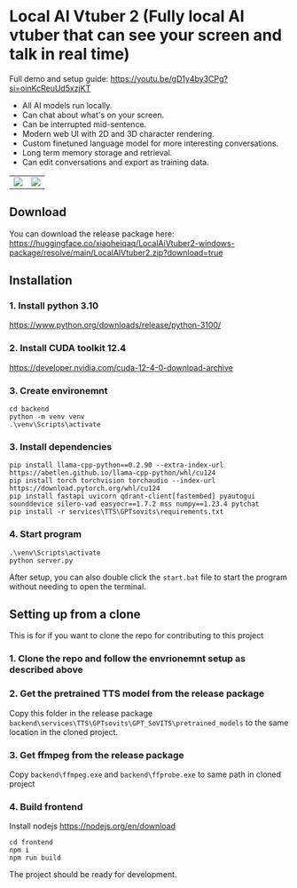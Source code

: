 # Local AI Vtuber 2 (Fully local AI vtuber that can see your screen and talk in real time)

Full demo and setup guide: https://youtu.be/gD1y4by3CPg?si=oinKcReuUd5xzjKT

- All AI models run locally.
- Can chat about what's on your screen.
- Can be interrupted mid-sentence.
- Modern web UI with 2D and 3D character rendering.
- Custom finetuned language model for more interesting conversations.
- Long term memory storage and retrieval.
- Can edit conversations and export as training data.

  
<table>
  <tr>
    <td><img src="https://github.com/user-attachments/assets/f2a88171-f99b-4a78-a0d7-a03cc380c841" /></td>
    <td><img src="https://github.com/user-attachments/assets/26ccf81d-bfe7-444f-944b-116fb7af4fa5" /></td>
  </tr>
</table>

## Download
You can download the release package here:
https://huggingface.co/xiaoheiqaq/LocalAiVtuber2-windows-package/resolve/main/LocalAIVtuber2.zip?download=true

## Installation

### 1. Install python 3.10
https://www.python.org/downloads/release/python-3100/

### 2. Install CUDA toolkit 12.4
https://developer.nvidia.com/cuda-12-4-0-download-archive

### 3. Create environemnt
```
cd backend
python -m venv venv
.\venv\Scripts\activate
```

### 3. Install dependencies
```
pip install llama-cpp-python==0.2.90 --extra-index-url https://abetlen.github.io/llama-cpp-python/whl/cu124
pip install torch torchvision torchaudio --index-url https://download.pytorch.org/whl/cu124
pip install fastapi uvicorn qdrant-client[fastembed] pyautogui  sounddevice silero-vad easyocr==1.7.2 mss numpy==1.23.4 pytchat
pip install -r services\TTS\GPTsovits\requirements.txt
```

### 4. Start program
```
.\venv\Scripts\activate
python server.py
```

After setup, you can also double click the ```start.bat``` file to start the program without needing to open the terminal.



## Setting up from a clone
This is for if you want to clone the repo for contributing to this project

### 1. Clone the repo and follow the envrionemnt setup as described above


### 2. Get the pretrained TTS model from the release package
Copy this folder in the release package 
```backend\services\TTS\GPTsovits\GPT_SoVITS\pretrained_models``` to the same location in the cloned project.


### 3. Get ffmpeg from the release package
Copy ```backend\ffmpeg.exe``` and ```backend\ffprobe.exe``` to same path in cloned project


### 4. Build frontend

Install nodejs https://nodejs.org/en/download

```
cd frontend
npm i
npm run build
```

The project should be ready for development.
